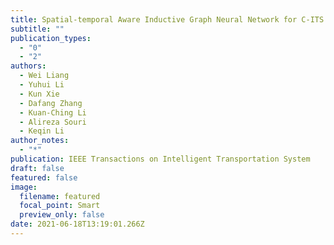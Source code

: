 ```yaml
---
title: Spatial-temporal Aware Inductive Graph Neural Network for C-ITS Data Recovery
subtitle: ""
publication_types:
  - "0"
  - "2"
authors:
  - Wei Liang
  - Yuhui Li
  - Kun Xie
  - Dafang Zhang
  - Kuan-Ching Li
  - Alireza Souri
  - Keqin Li
author_notes:
  - "*"
publication: IEEE Transactions on Intelligent Transportation System
draft: false
featured: false
image:
  filename: featured
  focal_point: Smart
  preview_only: false
date: 2021-06-18T13:19:01.266Z
---
```

